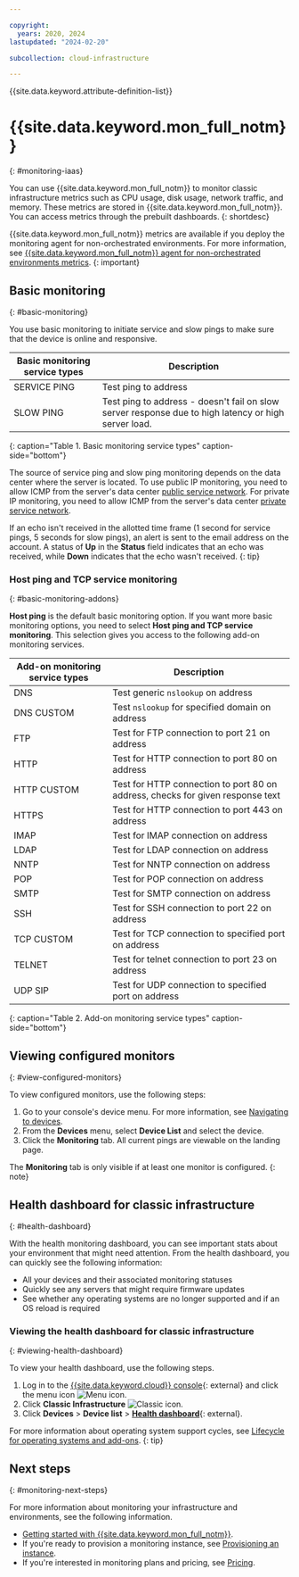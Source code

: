 ```yaml
---

copyright:
  years: 2020, 2024
lastupdated: "2024-02-20"

subcollection: cloud-infrastructure

---
```


{{site.data.keyword.attribute-definition-list}}

# {{site.data.keyword.mon_full_notm}}
{: #monitoring-iaas}

You can use {{site.data.keyword.mon_full_notm}} to monitor classic infrastructure metrics such as CPU usage, disk usage, network traffic, and memory. These metrics are stored in {{site.data.keyword.mon_full_notm}}. You can access metrics through the prebuilt dashboards.
{: shortdesc}

{{site.data.keyword.mon_full_notm}} metrics are available if you deploy the monitoring agent for non-orchestrated environments. For more information, see [{{site.data.keyword.mon_full_notm}} agent for non-orchestrated environments metrics](/docs/cloud-infrastructure?topic=cloud-infrastructure-enabling-monitoring-light-no-driver#monitoring-light-metrics).
{: important} 

## Basic monitoring
{: #basic-monitoring}

You use basic monitoring to initiate service and slow pings to make sure that the device is online and responsive. 

| Basic monitoring service types | Description |
|--------------------------------|-------------|
| SERVICE PING                   | Test ping to address |
| SLOW PING | Test ping to address - doesn't fail on slow server response due to high latency or high server load. |
{: caption="Table 1. Basic monitoring service types" caption-side="bottom"}

The source of service ping and slow ping monitoring depends on the data center where the server is located. To use public IP monitoring, you need to allow ICMP from the server's data center [public service network](/docs/cloud-infrastructure?topic=cloud-infrastructure-ibm-cloud-ip-ranges#front-end-network). For private IP monitoring, you need to allow ICMP from the server's data center [private service network](/docs/cloud-infrastructure?topic=cloud-infrastructure-ibm-cloud-ip-ranges#service-network).

If an echo isn't received in the allotted time frame (1 second for service pings, 5 seconds for slow pings), an alert is sent to the email address on the account. A status of **Up** in the **Status** field indicates that an echo was received, while **Down** indicates that the echo wasn't received.
{: tip}

### Host ping and TCP service monitoring
{: #basic-monitoring-addons}

**Host ping** is the default basic monitoring option. If you want more basic monitoring options, you need to select **Host ping and TCP service monitoring**. This selection gives you access to the following add-on monitoring services.

| Add-on monitoring service types | Description |
| ----- | ----- |
| DNS | Test generic `nslookup` on address |
| DNS CUSTOM | Test `nslookup` for specified domain on address |
| FTP | Test for FTP connection to port 21 on address |
| HTTP | Test for HTTP connection to port 80 on address |
| HTTP CUSTOM | Test for HTTP connection to port 80 on address, checks for given response text | 
| HTTPS | Test for HTTP connection to port 443 on address |
| IMAP | Test for IMAP connection on address |
| LDAP | Test for LDAP connection on address |
| NNTP | Test for NNTP connection on address |
| POP | Test for POP connection on address |
| SMTP | Test for SMTP connection on address |
| SSH | Test for SSH connection to port 22 on address |
| TCP CUSTOM | Test for TCP connection to specified port on address |
| TELNET | Test for telnet connection to port 23 on address |
| UDP SIP | Test for UDP connection to specified port on address |
{: caption="Table 2. Add-on monitoring service types" caption-side="bottom"}

## Viewing configured monitors
{: #view-configured-monitors}

To view configured monitors, use the following steps:
1. Go to your console's device menu. For more information, see [Navigating to devices](/docs/virtual-servers?topic=virtual-servers-navigating-devices).
2. From the **Devices** menu, select **Device List** and select the device.
3. Click the **Monitoring** tab. All current pings are viewable on the landing page.

The **Monitoring** tab is only visible if at least one monitor is configured.
{: note}

## Health dashboard for classic infrastructure
{: #health-dashboard}

With the health monitoring dashboard, you can see important stats about your environment that might need attention. From the health dashboard, you can quickly see the following information:

* All your devices and their associated monitoring statuses
* Quickly see any servers that might require firmware updates
* See whether any operating systems are no longer supported and if an OS reload is required 

### Viewing the health dashboard for classic infrastructure
{: #viewing-health-dashboard}

To view your health dashboard, use the following steps.

1. Log in to the [{{site.data.keyword.cloud}} console](/login){: external} and click the menu icon ![Menu icon](../icons/icon_hamburger.svg "Menu").
1. Click **Classic Infrastructure** ![Classic icon](../icons/classic.svg "Classic").
1. Click **Devices** > **Device list** > [**Health dashboard**](/gen1/infrastructure/health-dashboard){: external}.

For more information about operating system support cycles, see [Lifecycle for operating systems and add-ons](/docs/bare-metal?topic=bare-metal-product-lifecycle-classic).
{: tip}

## Next steps
{: #monitoring-next-steps}

For more information about monitoring your infrastructure and environments, see the following information.

* [Getting started with {{site.data.keyword.mon_full_notm}}](/docs/monitoring?topic=monitoring-getting-started).
* If you're ready to provision a monitoring instance, see [Provisioning an instance](/docs/monitoring?topic=monitoring-provision).
* If you're interested in monitoring plans and pricing, see [Pricing](/docs/monitoring?topic=monitoring-pricing_plans).
